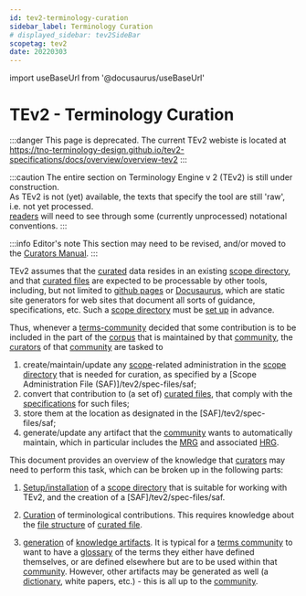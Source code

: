 ```yaml
---
id: tev2-terminology-curation
sidebar_label: Terminology Curation
# displayed_sidebar: tev2SideBar
scopetag: tev2
date: 20220303
---
```


import useBaseUrl from '@docusaurus/useBaseUrl'

# TEv2 - Terminology Curation

:::danger This page is deprecated.
The current TEv2 webiste is located at https://tno-terminology-design.github.io/tev2-specifications/docs/overview/overview-tev2
:::

:::caution
The entire section on Terminology Engine v 2 (TEv2) is still under construction.<br/>
As TEv2 is not (yet) available, the texts that specify the tool are still 'raw', i.e. not yet processed.<br/>[readers](@) will need to see through some (currently unprocessed) notational conventions.
:::

:::info Editor's note
This section may need to be revised, and/or moved to the [Curators Manual](/docs/tev2/manuals/curator).
:::

TEv2 assumes that the [curated](@) data resides in an existing [scope directory](@), and that [curated files](@) are expected to be processable by other tools, including, but not limited to [github pages](https://pages.github.com/) or [Docusaurus](https://docusaurus.io/docs/docs-introduction), which are static site generators for web sites that document all sorts of guidance, specifications, etc. Such a [scope directory](@) must be [set up](/docs/tev2/manuals/tev2-installation) in advance.

Thus, whenever a [terms-community](@) decided that some contribution is to be included in the part of the [corpus](@) that is maintained by that [community](terms-community@), the [curators](@) of that [community](terms-community@) are tasked to

1. create/maintain/update any [scope](@)-related administration in the [scope directory](@) that is needed for curation, as specified by a [Scope Administration File (SAF)]/tev2/spec-files/saf;
2. convert that contribution to (a set of) [curated files](@), that comply with the [specifications](/docs/tev2/spec-files/ctext) for such files;
3. store them at the location as designated in the [SAF]/tev2/spec-files/saf;
4. generate/update any artifact that the [community](terms-community@) wants to automatically maintain, which in particular includes the [MRG](@) and associated [HRG](@).

This document provides an overview of the knowledge that [curators](@) may need to perform this task, which can be broken up in the following parts:

1. [Setup/installation](/docs/tev2/manuals/tev2-installation) of a [scope directory](@) that is suitable for working with TEv2, and the creation of a [SAF]/tev2/spec-files/saf.

2. [Curation](@) of terminological contributions. This requires knowledge about the [file structure](/docs/tev2/spec-files/ctext) of [curated file](@).

3. [generation](/docs/tev2/tev2-toolbox) of [knowledge artifacts](@). It is typical for a [terms community](@) to want to have a [glossary](@) of the terms they either have defined themselves, or are defined elsewhere but are to be used within that [community](@). However, other artifacts may be generated as well (a [dictionary](@), white papers, etc.) - this is all up to the [community](@).
